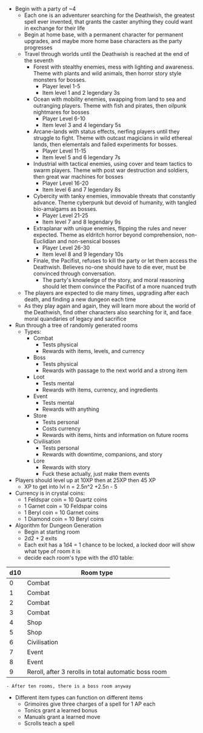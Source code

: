 - Begin with a party of ~4
	- Each one is an adventurer searching for the Deathwish, the greatest spell ever invented, that grants the caster anything they could want in exchange for their life
	- Begin at home base, with a permanent character for permanent upgrades, and maybe more home base characters as the party progresses
	- Travel through worlds until the Deathwish is reached at the end of the seventh
		- Forest with stealthy enemies, mess with lighting and awareness. Theme with plants and wild animals, then horror story style monsters for bosses.
			- Player level 1-5
			- Item level 1 and 2 legendary 3s
		- Ocean with mobility enemies, swapping from land to sea and outranging players. Theme with fish and pirates, then oilpunk nightmares for bosses
			- Player Level 6-10
			- Item level 3 and 4 legendary 5s
		- Arcane-lands with status effects, nerfing players until they struggle to fight. Theme with outcast magicians in wild ethereal lands, then elementals and failed experiments for bosses.
			- Player Level 11-15
			- Item level 5 and 6 legendary 7s
		- Industrial with tactical enemies, using cover and team tactics to swarm players. Theme with post war destruction and soldiers, then great war machines for bosses
			- Player Level 16-20
			- Item level 6 and 7 legendary 8s
		- Cybercity with tanky enemies, immovable threats that constantly advance. Theme cyberpunk but devoid of humanity, with tangled bio-amalgams as bosses.
			- Player Level 21-25
			- Item level 7 and 8 legendary 9s
		- Extraplanar with unique enemies, flipping the rules and never expected. Theme as eldritch horror beyond comprehension, non-Euclidian and non-sensical bosses
			- Player Level 26-30
			- Item level 8 and 9 legendary 10s
		- Finale, the Pacifist, refuses to kill the party or let them access the Deathwish. Believes no-one should have to die ever, must be convinced through conversation.
			- The party's knowledge of the story, and moral reasoning should let them convince the Pacifist of a more nuanced truth
	- The players are expected to die many times, upgrading after each death, and finding a new dungeon each time
	- As they play again and again, they will learn more about the world of the Deathwish, find other characters also searching for it, and face moral quandaries of legacy and sacrifice
- Run through a tree of randomly generated rooms
    - Types:
	    - Combat
		    - Tests physical
		    - Rewards with items, levels, and currency
	    - Boss
		    - Tests physical
		    - Rewards with passage to the next world and a strong item
	    - Loot
		    - Tests mental
		    - Rewards with items, currency, and ingredients
	    - Event
		    - Tests mental
		    - Rewards with anything
	    - Store
		    - Tests personal
		    - Costs currency
		    - Rewards with items, hints and information on future rooms
	    - Civilisation
		    - Tests personal
		    - Rewards with downtime, companions, and story
		- Lore
			- Rewards with story
			- Fuck these actually, just make them events
- Players should level up at 10XP then at 25XP then 45 XP
	- XP to get into lvl n = 2.5n^2 +2.5n - 5
- Currency is in crystal coins:
	- 1 Feldspar coin = 10 Quartz coins
	- 1 Garnet coin = 10 Feldspar coins
	- 1 Beryl coin = 10 Garnet coins
	- 1 Diamond coin = 10 Beryl coins
- Algorithm for Dungeon Generation
	- Begin at starting room
	- 2d2 + 2 exits
	- Each exit has a 1d4 = 1 chance to be locked, a locked door will show what type of room it is
	- decide each room's type with the d10 table:

| d10 | Room type                                            |
| --- | ---------------------------------------------------- |
| 0   | Combat                                               |
| 1   | Combat                                               |
| 2   | Combat                                               |
| 3   | Combat                                               |
| 4   | Shop                                                 |
| 5   | Shop                                                 |
| 6   | Civilisation                                         |
| 7   | Event                                                |
| 8   | Event                                                |
| 9   | Reroll, after 3 rerolls in total automatic boss room |
	- After ten rooms, there is a boss room anyway
- Different item types can function on different items
	- Grimoires give three charges of a spell for 1 AP each
	- Tonics grant a learned bonus
	- Manuals grant a learned move
	- Scrolls teach a spell